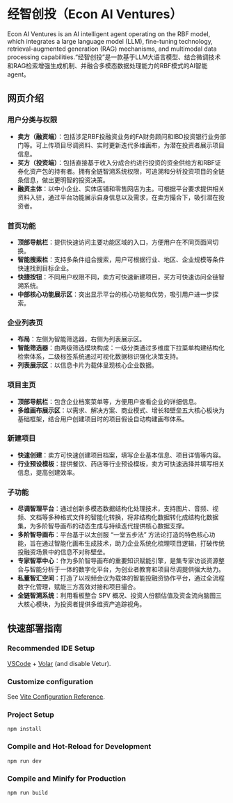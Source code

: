 # 经智创投（Econ AI Ventures）

Econ AI Ventures is an AI intelligent agent operating on the RBF model, which integrates a large language model (LLM), fine-tuning technology, retrieval-augmented generation (RAG) mechanisms, and multimodal data processing capabilities.“经智创投”是一款基于LLM大语言模型、结合微调技术和RAG检索增强生成机制、并融合多模态数据处理能力的RBF模式的AI智能agent。

## 网页介绍

### 用户分类与权限

* **卖方（融资端）**：包括涉足RBF投融资业务的FA财务顾问和IBD投资银行业务部门等。可上传项目尽调资料、实时更新迭代多维画布，为潜在投资者展示项目信息。
* **买方（投资端）**：包括直接基于收入分成合约进行投资的资金供给方和RBF证券化资产包的持有者。拥有全链智溯系统权限，可追溯和分析投资项目的全链条信息，做出更明智的投资决策。
* **融资主体**：以中小企业、实体店铺和零售网店为主。可根据平台要求提供相关资料入驻，通过平台功能展示自身信息以及需求，在卖方撮合下，吸引潜在投资者。

### 首页功能

* **顶部导航栏**：提供快速访问主要功能区域的入口，方便用户在不同页面间切换。
* **智能搜索栏**：支持多条件组合搜索，用户可根据行业、地区、企业规模等条件快速找到目标企业。
* **快捷按钮**：不同用户权限不同，卖方可快速新建项目，买方可快速访问全链智溯系统。
* **中部核心功能展示区**：突出显示平台的核心功能和优势，吸引用户进一步探索。

### 企业列表页

* **布局**：左侧为智能筛选器，右侧为列表展示区。
* **智能筛选器**：由两级筛选模块构成：一级分类通过多维度下拉菜单构建结构化检索体系，二级标签系统通过可视化数据标识强化决策支持。
* **列表展示区**：以信息卡片为载体呈现核心企业数据。

### 项目主页

* **顶部导航栏**：包含企业档案菜单等，方便用户查看企业的详细信息。
* **多维画布展示区**：以需求、解决方案、商业模式、增长和壁垒五大核心板块为基础框架，结合用户创建项目时的项目假设自动构建画布体系。

### 新建项目

* **快速创建**：卖方可快速创建项目档案，填写企业基本信息、项目详情等内容。
* **行业预设模板**：提供餐饮、药店等行业预设模板，卖方可快速选择并填写相关信息，提高创建效率。

### 子功能

* **尽调智理平台**：通过创新多模态数据结构化处理技术，支持图片、音频、视频、文档等多种格式文件的智能化转换，将非结构化数据转化成结构化数据集，为多阶智导画布的动态生成与持续迭代提供核心数据支撑。
* **多阶智导画布**：平台基于以太创服 “一堂五步法” 方法论打造的特色核心功能，旨在通过智能化画布生成技术，助力企业系统化梳理项目逻辑，打破传统投融资场景中的信息不对称壁垒。
* **专家智萃中心**：作为多阶智导画布的重要知识赋能引擎，是集专家访谈资源整合与智能分析于一体的数字化平台，为创业者教育和项目尽调提供强大助力。
* **私董智汇空间**：打造了以视频会议为载体的智能投融资协作平台，通过全流程数字化管理，赋能三方高效对接和项目撮合。
* **全链智溯系统**：利用看板整合 SPV 概况、投资人份额估值及资金流向脑图三大核心模块，为投资者提供多维资产追踪视角。

## 快速部署指南

### Recommended IDE Setup

[VSCode](https://code.visualstudio.com/) + [Volar](https://marketplace.visualstudio.com/items?itemName=Vue.volar) (and disable Vetur).

### Customize configuration

See [Vite Configuration Reference](https://vite.dev/config/).

### Project Setup

    npm install

### Compile and Hot-Reload for Development

    npm run dev

### Compile and Minify for Production

    npm run build
